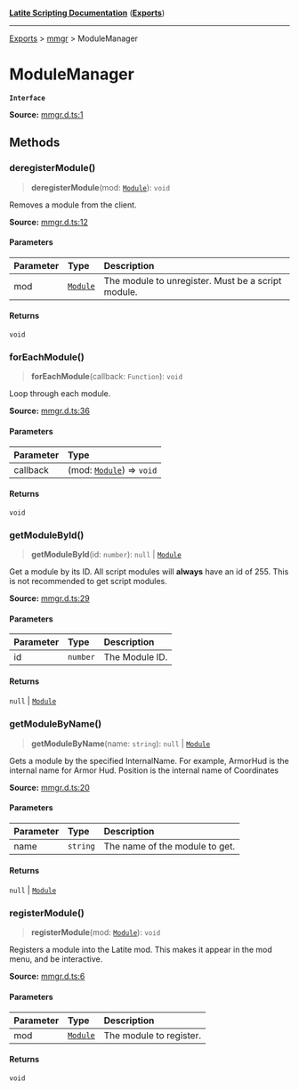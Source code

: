 [**Latite Scripting Documentation**](../../README.md) ([**Exports**](../../exports.md))

---

[Exports](../../exports.md) > [mmgr](../index.md) > ModuleManager

# ModuleManager

**`Interface`**

**Source:** [mmgr.d.ts:1](https://github.com/LatiteScripting/latitescripting.github.io/blob/d4523bf/definitions/mmgr.d.ts#L1)

## Methods

### deregisterModule()

> **deregisterModule**(mod: [`Module`](../../module.module/classes/class.Module.md)): `void`

Removes a module from the client.

**Source:** [mmgr.d.ts:12](https://github.com/LatiteScripting/latitescripting.github.io/blob/d4523bf/definitions/mmgr.d.ts#L12)

#### Parameters

| Parameter | Type                                                    | Description                                        |
| :-------- | :------------------------------------------------------ | :------------------------------------------------- |
| mod       | [`Module`](../../module.module/classes/class.Module.md) | The module to unregister. Must be a script module. |

#### Returns

`void`

### forEachModule()

> **forEachModule**(callback: `Function`): `void`

Loop through each module.

**Source:** [mmgr.d.ts:36](https://github.com/LatiteScripting/latitescripting.github.io/blob/d4523bf/definitions/mmgr.d.ts#L36)

#### Parameters

| Parameter | Type                                                                     |
| :-------- | :----------------------------------------------------------------------- |
| callback  | (mod: [`Module`](../../module.module/classes/class.Module.md)) => `void` |

#### Returns

`void`

### getModuleById()

> **getModuleById**(id: `number`): `null` \| [`Module`](../../module.module/classes/class.Module.md)

Get a module by its ID.
All script modules will **always** have an id of 255.
This is not recommended to get script modules.

**Source:** [mmgr.d.ts:29](https://github.com/LatiteScripting/latitescripting.github.io/blob/d4523bf/definitions/mmgr.d.ts#L29)

#### Parameters

| Parameter | Type     | Description    |
| :-------- | :------- | :------------- |
| id        | `number` | The Module ID. |

#### Returns

`null` \| [`Module`](../../module.module/classes/class.Module.md)

### getModuleByName()

> **getModuleByName**(name: `string`): `null` \| [`Module`](../../module.module/classes/class.Module.md)

Gets a module by the specified InternalName.
For example, ArmorHud is the internal name for Armor Hud.
Position is the internal name of Coordinates

**Source:** [mmgr.d.ts:20](https://github.com/LatiteScripting/latitescripting.github.io/blob/d4523bf/definitions/mmgr.d.ts#L20)

#### Parameters

| Parameter | Type     | Description                    |
| :-------- | :------- | :----------------------------- |
| name      | `string` | The name of the module to get. |

#### Returns

`null` \| [`Module`](../../module.module/classes/class.Module.md)

### registerModule()

> **registerModule**(mod: [`Module`](../../module.module/classes/class.Module.md)): `void`

Registers a module into the Latite mod. This makes it appear in the mod menu, and be interactive.

**Source:** [mmgr.d.ts:6](https://github.com/LatiteScripting/latitescripting.github.io/blob/d4523bf/definitions/mmgr.d.ts#L6)

#### Parameters

| Parameter | Type                                                    | Description             |
| :-------- | :------------------------------------------------------ | :---------------------- |
| mod       | [`Module`](../../module.module/classes/class.Module.md) | The module to register. |

#### Returns

`void`
